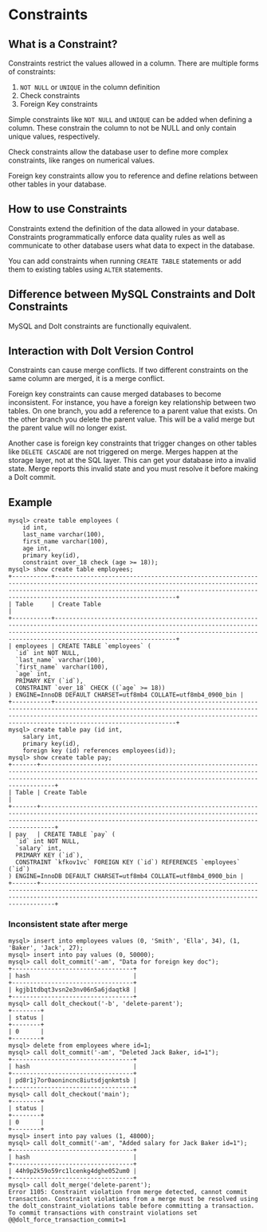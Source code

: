 # Constraints

## What is a Constraint?

Constraints restrict the values allowed in a column. There are multiple forms of constraints:

1. `NOT NULL` or `UNIQUE` in the column definition
2. Check constraints
3. Foreign Key constraints

Simple constraints like `NOT NULL` and `UNIQUE` can be added when defining a column. These constrain the column to not be NULL and only contain unique values, respectively.

Check constraints allow the database user to define more complex constraints, like ranges on numerical values.

Foreign key constraints allow you to reference and define relations between other tables in your database.

## How to use Constraints

Constraints extend the definition of the data allowed in your database. Constraints programmatically enforce data quality rules as well as communicate to other database users what data to expect in the database.

You can add constraints when running `CREATE TABLE` statements or add them to existing tables using `ALTER` statements.

## Difference between MySQL Constraints and Dolt Constraints

MySQL and Dolt constraints are functionally equivalent.

## Interaction with Dolt Version Control

Constraints can cause merge conflicts. If two different constraints on the same column are merged, it is a merge conflict.

Foreign key constraints can cause merged databases to become inconsistent. For instance, you have a foreign key relationship between two tables. On one branch, you add a reference to a parent value that exists. On the other branch you delete the parent value. This will be a valid merge but the parent value will no longer exist.

Another case is foreign key constraints that trigger changes on other tables like `DELETE CASCADE` are not triggered on merge. Merges happen at the storage layer, not at the SQL layer. This can get your database into a invalid state. Merge reports this invalid state and you must resolve it before making a Dolt commit.

## Example

```
mysql> create table employees (
    id int, 
    last_name varchar(100), 
    first_name varchar(100), 
    age int, 
    primary key(id), 
    constraint over_18 check (age >= 18));
mysql> show create table employees;
+-----------+----------------------------------------------------------------------------------------------------------------------------------------------------------------------------------------------------------------------------------------------------+
| Table     | Create Table                                                                                                                                                                                                                                              |
+-----------+----------------------------------------------------------------------------------------------------------------------------------------------------------------------------------------------------------------------------------------------------+
| employees | CREATE TABLE `employees` (
  `id` int NOT NULL,
  `last_name` varchar(100),
  `first_name` varchar(100),
  `age` int,
  PRIMARY KEY (`id`),
  CONSTRAINT `over_18` CHECK ((`age` >= 18))
) ENGINE=InnoDB DEFAULT CHARSET=utf8mb4 COLLATE=utf8mb4_0900_bin |
+-----------+----------------------------------------------------------------------------------------------------------------------------------------------------------------------------------------------------------------------------------------------------+
mysql> create table pay (id int, 
    salary int, 
    primary key(id), 
    foreign key (id) references employees(id));
mysql> show create table pay;
+-------+----------------------------------------------------------------------------------------------------------------------------------------------------------------------------------------------------------------------+
| Table | Create Table                                                                                                                                                                                                              |
+-------+----------------------------------------------------------------------------------------------------------------------------------------------------------------------------------------------------------------------+
| pay   | CREATE TABLE `pay` (
  `id` int NOT NULL,
  `salary` int,
  PRIMARY KEY (`id`),
  CONSTRAINT `kfkov1vc` FOREIGN KEY (`id`) REFERENCES `employees` (`id`)
) ENGINE=InnoDB DEFAULT CHARSET=utf8mb4 COLLATE=utf8mb4_0900_bin |
+-------+----------------------------------------------------------------------------------------------------------------------------------------------------------------------------------------------------------------------+
```

### Inconsistent state after merge

```
mysql> insert into employees values (0, 'Smith', 'Ella', 34), (1, 'Baker', 'Jack', 27);
mysql> insert into pay values (0, 50000);
mysql> call dolt_commit('-am', "Data for foreign key doc");
+----------------------------------+
| hash                             |
+----------------------------------+
| kgjb1tdbqt3vsn2e3nv06n5a6jdaqtk8 |
+----------------------------------+
mysql> call dolt_checkout('-b', 'delete-parent');
+--------+
| status |
+--------+
| 0      |
+--------+
mysql> delete from employees where id=1;
mysql> call dolt_commit('-am', "Deleted Jack Baker, id=1");
+----------------------------------+
| hash                             |
+----------------------------------+
| pd8r1j7or0aonincnc8iutsdjqnkmtsb |
+----------------------------------+
mysql> call dolt_checkout('main');
+--------+
| status |
+--------+
| 0      |
+--------+
mysql> insert into pay values (1, 48000);
mysql> call dolt_commit('-am', "Added salary for Jack Baker id=1");
+----------------------------------+
| hash                             |
+----------------------------------+
| 44h9p2k59o59rc1lcenkg4dghe052um0 |
+----------------------------------+
mysql> call dolt_merge('delete-parent');
Error 1105: Constraint violation from merge detected, cannot commit transaction. Constraint violations from a merge must be resolved using the dolt_constraint_violations table before committing a transaction. To commit transactions with constraint violations set @@dolt_force_transaction_commit=1
```
